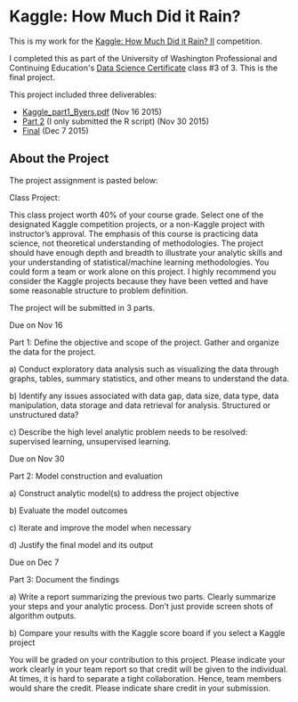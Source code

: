 # Kaggle: How Much Did it Rain?

This is my work for the [Kaggle: How Much Did it Rain? II](https://www.kaggle.com/c/how-much-did-it-rain-ii) competition.  

I completed this as part of the University of Washington Professional and Continuing Education's [Data Science Certificate](http://www.pce.uw.edu/certificates/data-science.html) class #3 of 3.  This is the final project.

This project included three deliverables:

  *  [Kaggle_part1_Byers.pdf](https://github.com/tybyers/kaggle_howmuchdiditrain/blob/2179c57c43bb468d1b7caeeef112604bdb748f64/Kaggle_Part1_Byers.pdf) (Nov 16 2015)
  *  [Part 2](https://github.com/tybyers/kaggle_howmuchdiditrain/blob/2179c57c43bb468d1b7caeeef112604bdb748f64/kaggle_part2_modeling.R) (I only submitted the R script) (Nov 30 2015)
  *  [Final](https://github.com/tybyers/kaggle_howmuchdiditrain/blob/2179c57c43bb468d1b7caeeef112604bdb748f64/kaggle_final_writeup.pdf) (Dec 7 2015)

## About the Project

The project assignment is pasted below:

Class Project:

This class project worth 40% of your course grade. Select one of the designated Kaggle competition projects, or a non-Kaggle project with instructor’s approval. The emphasis of this course is practicing data science, not theoretical understanding of methodologies. The project should have enough depth and breadth to illustrate your analytic skills and your understanding of statistical/machine learning methodologies. You could form a team or work alone on this project. I highly recommend you consider the Kaggle projects because they have been vetted and have some reasonable structure to problem definition.

The project will be submitted in 3 parts.

Due on Nov 16

Part 1: Define the objective and scope of the project. Gather and organize the data for the project.

a)      Conduct exploratory data analysis such as visualizing the data through graphs, tables, summary statistics, and other means to understand the data.

b)      Identify any issues associated with data gap, data size, data type, data manipulation, data storage and data retrieval for analysis. Structured or unstructured data?

c)       Describe the high level analytic problem needs to be resolved: supervised learning, unsupervised learning.

 

Due on Nov 30

Part 2: Model construction and evaluation

a)      Construct analytic model(s) to address the project objective

b)      Evaluate the model outcomes

c)       Iterate and improve the model when necessary

d)      Justify the final model and its output

 

Due on Dec 7

Part 3: Document the findings

a)      Write a report summarizing the previous two parts. Clearly summarize your steps and your analytic process. Don’t just provide screen shots of algorithm outputs.

b)      Compare your results with the Kaggle score board if you select a Kaggle project

 

 

You will be graded on your contribution to this project. Please indicate your work clearly in your team report so that credit will be given to the individual. At times, it is hard to separate a tight collaboration. Hence, team members would share the credit. Please indicate share credit in your submission.




